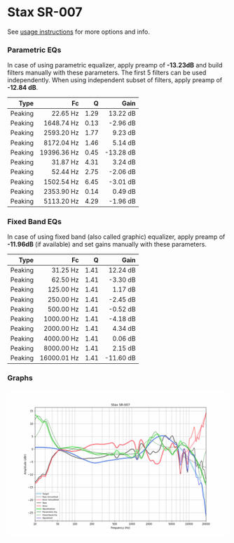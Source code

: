 # Stax SR-007
See [usage instructions](https://github.com/jaakkopasanen/AutoEq#usage) for more options and info.

### Parametric EQs
In case of using parametric equalizer, apply preamp of **-13.23dB** and build filters manually
with these parameters. The first 5 filters can be used independently.
When using independent subset of filters, apply preamp of **-12.84 dB**.

| Type    | Fc          |    Q | Gain      |
|--------:|------------:|-----:|----------:|
| Peaking | 22.65 Hz    | 1.29 | 13.22 dB  |
| Peaking | 1648.74 Hz  | 0.13 | -2.96 dB  |
| Peaking | 2593.20 Hz  | 1.77 | 9.23 dB   |
| Peaking | 8172.04 Hz  | 1.46 | 5.14 dB   |
| Peaking | 19396.36 Hz | 0.45 | -13.28 dB |
| Peaking | 31.87 Hz    | 4.31 | 3.24 dB   |
| Peaking | 52.44 Hz    | 2.75 | -2.06 dB  |
| Peaking | 1502.54 Hz  | 6.45 | -3.01 dB  |
| Peaking | 2353.90 Hz  | 0.14 | 0.49 dB   |
| Peaking | 5113.20 Hz  | 4.29 | -1.96 dB  |

### Fixed Band EQs
In case of using fixed band (also called graphic) equalizer, apply preamp of **-11.96dB**
(if available) and set gains manually with these parameters.

| Type    | Fc          |    Q | Gain      |
|--------:|------------:|-----:|----------:|
| Peaking | 31.25 Hz    | 1.41 | 12.24 dB  |
| Peaking | 62.50 Hz    | 1.41 | -3.30 dB  |
| Peaking | 125.00 Hz   | 1.41 | 1.17 dB   |
| Peaking | 250.00 Hz   | 1.41 | -2.45 dB  |
| Peaking | 500.00 Hz   | 1.41 | -0.52 dB  |
| Peaking | 1000.00 Hz  | 1.41 | -4.18 dB  |
| Peaking | 2000.00 Hz  | 1.41 | 4.34 dB   |
| Peaking | 4000.00 Hz  | 1.41 | 0.06 dB   |
| Peaking | 8000.00 Hz  | 1.41 | 2.15 dB   |
| Peaking | 16000.01 Hz | 1.41 | -11.60 dB |

### Graphs
![](./Stax%20SR-007.png)